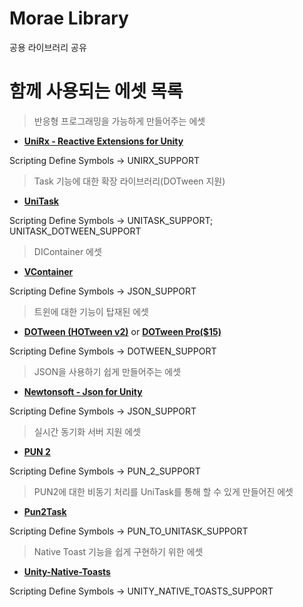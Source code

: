 # Morae Library
공용 라이브러리 공유

# 함께 사용되는 에셋 목록


> 반응형 프로그래밍을 가능하게 만들어주는 에셋
- [**UniRx - Reactive Extensions for Unity**](https://assetstore.unity.com/packages/tools/integration/unirx-reactive-extensions-for-unity-17276)

Scripting Define Symbols → UNIRX_SUPPORT


> Task 기능에 대한 확장 라이브러리(DOTween 지원)
- [**UniTask**](https://github.com/Cysharp/UniTask)

Scripting Define Symbols → UNITASK_SUPPORT; UNITASK_DOTWEEN_SUPPORT


> DIContainer 에셋
- [**VContainer**](https://github.com/hadashiA/VContainer.git?path=VContainer/Assets/VContainer)

Scripting Define Symbols → JSON_SUPPORT


> 트윈에 대한 기능이 탑재된 에셋
- [**DOTween (HOTween v2)**](https://assetstore.unity.com/packages/tools/animation/dotween-hotween-v2-27676) or [**DOTween Pro($15)**](https://assetstore.unity.com/packages/tools/visual-scripting/dotween-pro-32416)

Scripting Define Symbols → DOTWEEN_SUPPORT


> JSON을 사용하기 쉽게 만들어주는 에셋
- [**Newtonsoft - Json for Unity**](https://github.com/applejag/Newtonsoft.Json-for-Unity.git?path=Src/Newtonsoft.Json-for-Unity)

Scripting Define Symbols → JSON_SUPPORT


> 실시간 동기화 서버 지원 에셋
- [**PUN 2**](https://assetstore.unity.com/packages/tools/network/pun-2-free-119922)

Scripting Define Symbols → PUN_2_SUPPORT


> PUN2에 대한 비동기 처리를 UniTask를 통해 할 수 있게 만들어진 에셋
- [**Pun2Task**](https://github.com/TORISOUP/Pun2Task)

Scripting Define Symbols → PUN_TO_UNITASK_SUPPORT


> Native Toast 기능을 쉽게 구현하기 위한 에셋
- [**Unity-Native-Toasts**](https://github.com/NicholasSheehan/Unity-Native-Toasts.git)

Scripting Define Symbols → UNITY_NATIVE_TOASTS_SUPPORT

